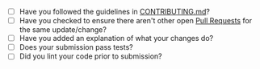 * [ ] Have you followed the guidelines in [CONTRIBUTING.md](https://github.com/ghostery/ghostery-extension/blob/master/CONTRIBUTING.md)?
* [ ] Have you checked to ensure there aren't other open [Pull Requests](../pulls) for the same update/change?
* [ ] Have you added an explanation of what your changes do?
* [ ] Does your submission pass tests?
* [ ] Did you lint your code prior to submission?
